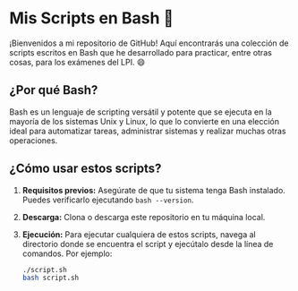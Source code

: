 # Mis Scripts en Bash :eyes:

¡Bienvenidos a mi repositorio de GitHub! Aquí encontrarás una colección de scripts escritos en Bash que he desarrollado para practicar, entre otras cosas, para los exámenes del LPI. :smile:
## ¿Por qué Bash?

Bash es un lenguaje de scripting versátil y potente que se ejecuta en la mayoría de los sistemas Unix y Linux, lo que lo convierte en una elección ideal para automatizar tareas, administrar sistemas y realizar muchas otras operaciones. 


## ¿Cómo usar estos scripts?

1. **Requisitos previos:** Asegúrate de que tu sistema tenga Bash instalado. Puedes verificarlo ejecutando `bash --version`.

2. **Descarga:** Clona o descarga este repositorio en tu máquina local.

3. **Ejecución:** Para ejecutar cualquiera de estos scripts, navega al directorio donde se encuentra el script y ejecútalo desde la línea de comandos. Por ejemplo:

   ```bash
   ./script.sh
   bash script.sh
